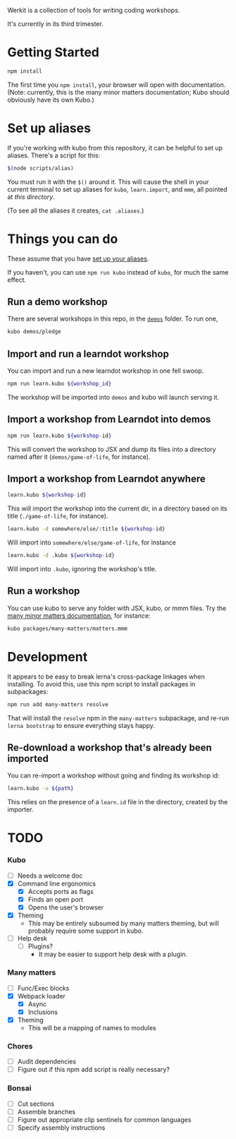 Werkit is a collection of tools for writing coding workshops.

It's currently in its third trimester.

# Getting Started

```sh
npm install
```

The first time you `npm install`, your browser will open with documentation. (Note: currently, this is the many minor matters documentation; Kubo should obviously have its own Kubo.)

# Set up aliases

If you're working with kubo from this repository, it can be helpful to set up
aliases. There's a script for this:

```sh
$(node scripts/alias)
```

You must run it with the `$()` around it. This will cause the shell in your
current terminal to set up aliases for `kubo`, `learn.import`, and `mmm`,
all pointed at *this directory*. 

(To see all the aliases it creates, `cat .aliases`.)


# Things you can do

These assume that you have [set up your aliases](#set-up-aliases).

If you haven't, you can use `npm run kubo` instead of `kubo`, for much the same
effect.

## Run a demo workshop

There are several workshops in this repo, in the [`demos`](./demos) folder. To run one,

```sh
kubo demos/pledge
```

## Import and run a learndot workshop

You can import and run a new learndot workshop in one fell swoop.

```sh
npm run learn.kubo ${workshop_id}
```

The workshop will be imported into `demos` and kubo will launch serving it.

## Import a workshop from Learndot into demos

```sh
npm run learn.kubo ${workshop-id}
```

This will convert the workshop to JSX and dump its files into a directory named
after it (`demos/game-of-life`, for instance).

## Import a workshop from Learndot anywhere

```sh
learn.kubo ${workshop-id}
```

This will import the workshop into the current dir, in a directory based on its
title (`./game-of-life`, for instance).

```sh
learn.kubo -d somewhere/else/:title ${workshop-id}
```

Will import into `somewhere/else/game-of-life`, for instance

```sh
learn.kubo -d .kubo ${workshop-id}
```

Will import into `.kubo`, ignoring the workshop's title.


## Run a workshop

You can use kubo to serve any folder with JSX, kubo, or mmm
files. Try the [many minor matters documentation](./packages/many-matters),
for instance:

```sh
kubo packages/many-matters/matters.mmm
```


# Development

It appears to be easy to break lerna's cross-package linkages when installing.
To avoid this, use this npm script to install packages in subpackages:

```sh
npm run add many-matters resolve
```

That will install the `resolve` npm in the `many-matters` subpackage, and re-run
`lerna bootstrap` to ensure everything stays happy.


## Re-download a workshop that's already been imported

You can re-import a workshop without going and finding its workshop id:

```sh
learn.kubo -u ${path}
```

This relies on the presence of a `learn.id` file in the directory, created
by the importer.


# TODO

### Kubo
- [ ] Needs a welcome doc
- [X] Command line ergonomics
  - [X] Accepts ports as flags
  - [X] Finds an open port
  - [X] Opens the user's browser
- [X] Theming
  - This may be entirely subsumed by many matters theming, but will probably
    require some support in kubo.
- [ ] Help desk   
  - [ ] Plugins?
    - It may be easier to support help desk with a plugin.

### Many matters
- [ ] Func/Exec blocks
- [X] Webpack loader
  - [X] Async
  - [X] Inclusions
- [X] Theming
  - This will be a mapping of names to modules

### Chores
- [ ] Audit dependencies
- [ ] Figure out if this npm add script is really necessary?

### Bonsai
- [ ] Cut sections
- [ ] Assemble branches  
- [ ] Figure out appropriate clip sentinels for common languages
- [ ] Specify assembly instructions